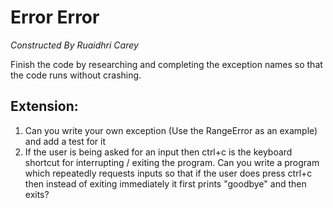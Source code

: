 # Error Error
*Constructed By Ruaidhri Carey*

Finish the code by researching and completing the exception names so that the code runs without crashing.

## Extension:
1. Can you write your own exception (Use the RangeError as an example) and add a test for it
2. If the user is being asked for an input then ctrl+c is the keyboard shortcut for interrupting / exiting the program. Can you write a program which repeatedly requests inputs so that if the user does press ctrl+c then instead of exiting immediately it first prints "goodbye" and then exits?